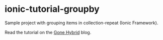 # ionic-tutorial-groupby
Sample project with grouping items in collection-repeat (Ionic Framework).

Read the tutorial on the [Gone Hybrid](http://gonehybrid.com/how-to-group-items-in-ionics-collection-repeat) blog.
